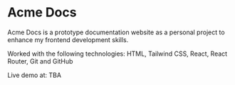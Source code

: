 # Acme Docs

Acme Docs is a prototype documentation website as a personal project to enhance my frontend development skills.

Worked with the following technologies: HTML, Tailwind CSS, React, React Router, Git and GitHub

Live demo at: TBA
